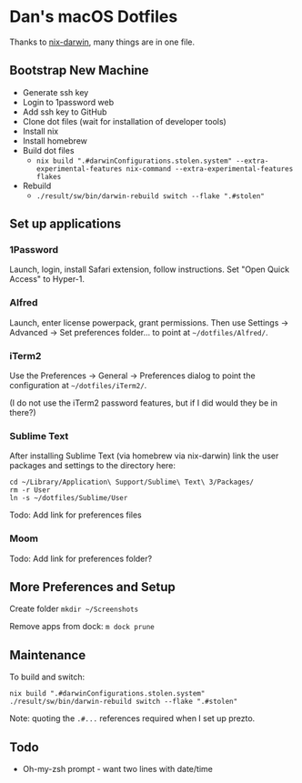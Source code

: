 # Dan's macOS Dotfiles

Thanks to [nix-darwin](https://github.com/LnL7/nix-darwin), many things are in one file.

## Bootstrap New Machine

- Generate ssh key
- Login to 1password web
- Add ssh key to GitHub
- Clone dot files (wait for installation of developer tools)
- Install nix
- Install homebrew
- Build dot files
  + `nix build ".#darwinConfigurations.stolen.system" --extra-experimental-features nix-command --extra-experimental-features flakes`
- Rebuild
  + `./result/sw/bin/darwin-rebuild switch --flake ".#stolen"`

## Set up applications

### 1Password

Launch, login, install Safari extension, follow instructions. Set "Open Quick Access" to Hyper-1.

### Alfred

Launch, enter license powerpack, grant permissions. Then use Settings -> Advanced -> Set preferences folder... to point at `~/dotfiles/Alfred/`.

### iTerm2

Use the Preferences -> General -> Preferences dialog to point the configuration at `~/dotfiles/iTerm2/`.

(I do not use the iTerm2 password features, but if I did would they be in there?)

### Sublime Text

After installing Sublime Text (via homebrew via nix-darwin) link the user packages and settings to the directory here:

```
cd ~/Library/Application\ Support/Sublime\ Text\ 3/Packages/
rm -r User
ln -s ~/dotfiles/Sublime/User
```

Todo: Add link for preferences files

### Moom

Todo: Add link for preferences folder?

## More Preferences and Setup

Create folder `mkdir ~/Screenshots`

Remove apps from dock: `m dock prune`

## Maintenance

To build and switch:

```shell
nix build ".#darwinConfigurations.stolen.system"
./result/sw/bin/darwin-rebuild switch --flake ".#stolen"
```

Note: quoting the `.#...` references required when I set up prezto.

## Todo

- Oh-my-zsh prompt - want two lines with date/time
